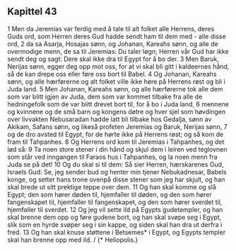 ## Kapittel 43

1 Men da Jeremias var ferdig med å tale til alt folket alle Herrens, deres Guds ord, som Herren deres Gud hadde sendt ham til dem med - alle disse ord,
2 da sa Asarja, Hosajas sønn, og Johanan, Kareahs sønn, og alle de overmodige menn, de sa til Jeremias: Du taler løgn; Herren vår Gud har ikke sendt deg og sagt: Dere skal ikke dra til Egypt for å bo der.
3 Men Baruk, Nerijas sønn, egger deg opp mot oss, for at vi skal bli gitt i kaldeernes hånd, så de kan drepe oss eller føre oss bort til Babel.
4 Og Johanan, Kareahs sønn, og alle hærførerne og alt folket ville ikke høre på Herrens røst og bli i Juda land.
5 Men Johanan, Kareahs sønn, og alle hærførerne tok alle dem som var blitt igjen av Juda, dem som var kommet tilbake fra alle de hedningefolk som de var blitt drevet bort til, for å bo i Juda land,
6 mennene og kvinnene og de små barn og kongens døtre og hver sjel som høvdingen over livvakten Nebusaradan hadde latt bli tilbake hos Gedalja, sønn av Akikam, Safans sønn, og likeså profeten Jeremias og Baruk, Nerijas sønn,
7 og de dro avsted til Egypt, for de hørte ikke på Herrens røst; og så kom de fram til Tahpanhes.
8 Og Herrens ord kom til Jeremias i Tahpanhes, og det lød så:
9 Ta noen store stener i din hånd og skjul dem i leiren ved teglovnen som står ved inngangen til Faraos hus i Tahpanhes, og la noen menn fra Juda se på det!
10 Og du skal si til dem: Så sier Herren, hærskarenes Gud, Israels Gud: Se, jeg sender bud og henter min tjener Nebukadnesar, Babels konge, og setter hans trone ovenpå disse stener som jeg har skjult, og han skal brede ut sitt prektige teppe over dem.
11 Og han skal komme og slå Egypt; den som hører døden til, hjemfaller til døden, og den som hører fangenskapet til, hjemfaller til fangenskapet, og den som hører sverdet til, hjemfaller til sverdet.
12 Og jeg vil sette ild på Egypts gudetempler, og han skal brenne dem opp og føre gudene bort, og han skal svøpe seg i Egypt, slik som en hyrde svøper seg i sin kappe, og siden skal han dra ut derfra i fred.
13 Og han skal knuse støttene i Betsemes* i Egypt, og Egypts templer skal han brenne opp med ild. / {* Heliopolis.}
